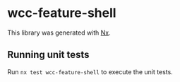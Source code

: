 # wcc-feature-shell

This library was generated with [Nx](https://nx.dev).

## Running unit tests

Run `nx test wcc-feature-shell` to execute the unit tests.

